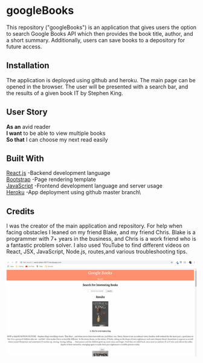 # googleBooks
This repository ("googleBooks") is an application that gives users the option to search Google Books API which then provides the book title, author, and a short summary. Additionally, users can save books to a depository for future access. 


## Installation

The application is deployed using github and heroku. The main page can be opened in the browser. The user will be presented with a search bar, and the results of a given book IT by Stephen King. 

## User Story
**As an** avid reader\
**I want** to be able to view multiple books\
**So that** I can choose my next read easily

## Built With
[React.js](https://reactjs.org/docs/getting-started.html) -Backend development language\
[Bootstrap](https://getbootstrap.com/docs/4.1/getting-started/introduction/) -Page rendering template\
[JavaScript](https://developer.mozilla.org/en-US/docs/Web/JavaScript) -Frontend development language and server usage\
[Heroku](https://devcenter.heroku.com/categories/reference) -App deployment using github master branch\

## Credits

I was the creator of the main application and repository. For help when facing obstacles I leaned on my friend Blake, and my friend Chris. Blake is a programmer with 7+ years in the business, and Chris is a work friend who is a fantastic problem solver. I also used YouTube to find different videos on React, JSX, JavaScript, Node.js, routes,and various troubleshooting tips.

![](bookWorking.gif)
